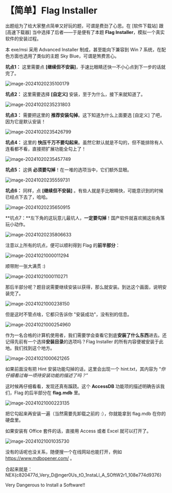 # 【简单】Flag Installer

出题组为了给大家整点简单又好玩的题，可谓是费劲了心思。在 [软件下载站] 跟 [高速下载器] 当中选择了后者——于是便有了本题 **Flag Installer**，模拟一个真实软件的安装过程。

本 exe/msi 采用 Advanced Installer 制成，甚至能向下兼容到 Win 7 系统，在配色方面也选用了类似的主题 Sky Blue，可谓是煞费苦心。



**坑点1：** 这里需要点 **[继续但不安装]**，手速比眼睛还快一不小心点到下一步的话就完了。

![image-20241020235100179](images/65-1.png)



**坑点2：** 这里需要选择 **[自定义]** 安装，至于为什么，接下来就知道了。

![image-20241020235231803](images/65-2.png)



**坑点3：** 需要把这里的 **推荐安装勾掉**。这下知道为什么上面要选 [自定义] 了吧，因为它是默认安装！

![image-20241020235426799](images/65-3.png)



**坑点4：** 这里的 **快压千万不要勾起来**。虽然它默认就是不勾的，但不能排除有人连看都不看，直接把扩展功能全勾上了！

![image-20241020235457749](images/65-4.png)



**坑点5：** 这俩 **必须要勾掉**！在一堆的选项当中，它们额外显眼。

![image-20241020235559731](images/65-5.png)



**坑点6：** 同样，点 **[继续但不安装]** 。有些人就是手比眼睛快，可能意识到的时候已经点下去了，哈哈。

![image-20241020235650915](images/65-6.png)



**坑点7：**左下角的这玩意儿最坑人，**一定要勾掉**！国产软件就喜欢搁这些角落玩小动作。

![image-20241020235806633](images/65-7.png)



注意以上所有的坑点，便可以顺利得到 Flag 的**前半部分**：

![image-20241021000011294](images/65-8.png)



顺带附一张大满贯 :)

![image-20241021000110271](images/65-9.png)



那后半部分呢？题目说需要继续安装以获得，那么就安装。到达这个画面，说明安装完了。

![image-20241021000238150](images/65-10.png)



但是这时不管点啥，它都只告诉你 "安装成功"，没有别的信息。

![image-20241021000254960](images/65-11.png)



作为一名合格的计算机使用者，我们需要学会查看它到底**安装了什么东西**进去。还记得先前有一个选择**安装目录**的选项吗？Flag Installer 的所有内容便被安装于此地。我们找到这个地方。

![image-20241021000621265](images/65-12.png)



如果前面没有把 Hint 安装功能勾掉的话，这里会出现一个 hint.txt，其内容为 “*你仔细看过每一项待安装功能的描述了吗？*”



这时候再仔细看看，发现还真有蹊跷。这个 **AccessDB** 功能项的描述明确告诉我们，Flag 的后半部分在 **flag.mdb** 里。

![image-20241021000223135](images/65-13.png)



把它勾起来再安装一遍（当然需要先卸载之前的 :），你就能拿到 flag.mdb 在你的硬盘里。



如果安装有 Office 套件的话，直接用 Access 或者 Excel 就可以打开了。

![image-20241021001035730](images/65-14.png)



没有的话呢也没关系，随便搜一个在线网站也能打开，例如 https://www.mdbopener.com/ 。



合起来就是：NEX{c820477d_Very_D@nger0Us_tO_1nstaLl_A_SOftW2r1_108e774d9376}

Very Dangerous to Install a Software!!
